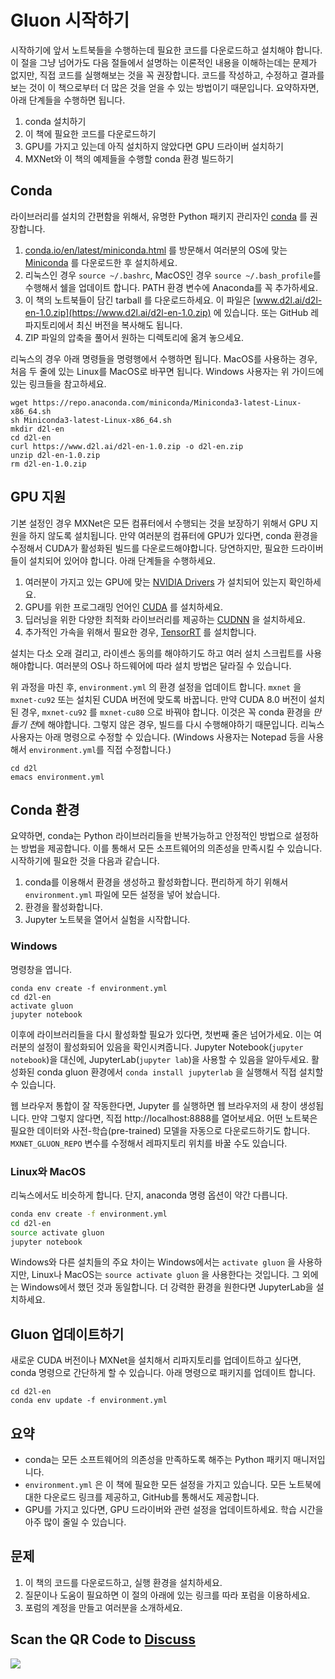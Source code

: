 # Gluon 시작하기

시작하기에 앞서 노트북들을 수행하는데 필요한 코드를 다운로드하고 설치해야 합니다. 이 절을 그냥 넘어가도 다음 절들에서 설명하는 이론적인 내용을 이해하는데는 문제가 없지만, 직접 코드를 실행해보는 것을 꼭 권장합니다. 코드를 작성하고, 수정하고 결과를 보는 것이 이 책으로부터 더 많은 것을 얻을 수 있는 방법이기 때문입니다. 요약하자면, 아래 단계들을 수행하면 됩니다.

1. conda 설치하기
1. 이 책에 필요한 코드를 다운로드하기
1. GPU를 가지고 있는데 아직 설치하지 않았다면 GPU 드라이버 설치하기
1. MXNet와 이 책의 예제들을 수행할 conda 환경 빌드하기

## Conda

라이브러리를 설치의 간편함을 위해서, 유명한 Python 패키지 관리자인 [conda](https://conda.io) 를 권장합니다.

1. [conda.io/en/latest/miniconda.html](https://conda.io/en/latest/miniconda.html) 를 방문해서 여러분의 OS에 맞는  [Miniconda](https://conda.io/en/latest/miniconda.html) 를 다운로드한 후 설치하세요.
1. 리눅스인 경우  `source ~/.bashrc`, MacOS인 경우 `source ~/.bash_profile`를 수행해서 쉘을 업데이트 합니다. PATH 환경 변수에 Anaconda를 꼭 추가하세요.
1. 이 책의 노트북들이 담긴 tarball 를 다운로드하세요. 이 파일은 [www.d2l.ai/d2l-en-1.0.zip](https://www.d2l.ai/d2l-en-1.0.zip) 에 있습니다. 또는 GitHub 레파지토리에서 최신 버전을 복사해도 됩니다.
1. ZIP 파일의 압축을 풀어서 원하는 디렉토리에 옮겨 놓으세요.

리눅스의 경우 아래 명령들을 명령행에서 수행하면 됩니다. MacOS를 사용하는 경우, 처음 두 줄에 있는 Linux를 MacOS로 바꾸면 됩니다. Windows 사용자는 위 가이드에 있는 링크들을 참고하세요.

```shell
wget https://repo.anaconda.com/miniconda/Miniconda3-latest-Linux-x86_64.sh
sh Miniconda3-latest-Linux-x86_64.sh
mkdir d2l-en
cd d2l-en
curl https://www.d2l.ai/d2l-en-1.0.zip -o d2l-en.zip
unzip d2l-en-1.0.zip
rm d2l-en-1.0.zip
```

## GPU 지원

기본 설정인 경우 MXNet은 모든 컴퓨터에서 수행되는 것을 보장하기 위해서 GPU 지원을 하지 않도록 설치됩니다. 만약 여러분의 컴퓨터에 GPU가 있다면, conda 환경을 수정해서 CUDA가 활성화된 빌드를 다운로드해야합니다. 당연하지만, 필요한 드라이버들이 설치되어 있어야 합니다. 아래 단계들을 수행하세요.

1. 여러분이 가지고 있는 GPU에 맞는 [NVIDIA Drivers](https://www.nvidia.com/drivers) 가 설치되어 있는지 확인하세요.
1. GPU를 위한 프로그래밍 언어인 [CUDA](https://developer.nvidia.com/cuda-downloads) 를 설치하세요.
1. 딥러닝을 위한 다양한 최적화 라이브러리를 제공하는 [CUDNN](https://developer.nvidia.com/cudnn) 을 설치하세요.
1. 추가적인 가속을 위해서 필요한 경우, [TensorRT](https://developer.nvidia.com/tensorrt) 를 설치합니다.

설치는 다소 오래 걸리고, 라이센스 동의를 해야하기도 하고 여러 설치 스크립트를 사용해야합니다. 여러분의 OS나 하드웨어에 따라 설치 방법은 달라질 수 있습니다.

위 과정을 마친 후,  `environment.yml` 의 환경 설정을 업데이트 합니다. `mxnet` 을 `mxnet-cu92` 또는 설치된 CUDA 버전에 맞도록 바꿉니다. 만약 CUDA 8.0 버전이 설치된 경우, `mxnet-cu92` 를 `mxnet-cu80` 으로 바꿔야 합니다. 이것은 꼭 conda 환경을 *만들기 전*에 해야합니다. 그렇지 않은 경우, 빌드를 다시 수행해야하기 때문입니다. 리눅스 사용자는 아래 명령으로 수정할 수 있습니다. (Windows 사용자는 Notepad 등을 사용해서 `environment.yml`를 직접 수정합니다.)

```shell
cd d2l
emacs environment.yml
```

## Conda 환경

요약하면, conda는 Python 라이브러리들을 반복가능하고 안정적인 방법으로 설정하는 방법을 제공합니다. 이를 통해서 모든 소프트웨어의 의존성을 만족시킬 수 있습니다. 시작하기에 필요한 것을 다음과 같습니다.

1. conda를 이용해서 환경을 생성하고 활성화합니다. 편리하게 하기 위해서 `environment.yml` 파일에 모든 설정을 넣어 놨습니다.
1. 환경을 활성화합니다.
1. Jupyter 노트북을 열어서 실험을 시작합니다.

### Windows

명령창을 엽니다.

```shell
conda env create -f environment.yml
cd d2l-en
activate gluon
jupyter notebook
```

이후에 라이브러리들을 다시 활성화할 필요가 있다면, 첫번째 줄은 넘어가세요. 이는 여러분의 설정이 활성화되어 있음을 확인시켜줍니다. Jupyter Notebook(`jupyter notebook`)을 대신에, JupyterLab(`jupyter lab`)을 사용할 수 있음을 알아두세요. 활성화된 conda gluon 환경에서 `conda install jupyterlab` 을 실행해서 직접 설치할 수 있습니다.

웹 브라우저 통합이 잘 작동한다면, Jupyter 를 실행하면 웹 브라우저의 새 창이 생성됩니다. 만약 그렇지 않다면, 직접 http://localhost:8888를 열어보세요. 어떤 노트북은 필요한 데이터와 사전-학습(pre-trained) 모델을 자동으로 다운로드하기도 합니다. `MXNET_GLUON_REPO` 변수를 수정해서 레파지토리 위치를 바꿀 수도 있습니다.

### Linux와 MacOS

리눅스에서도 비슷하게 합니다. 단지, anaconda 명령 옵션이 약간 다릅니다.

```sh
conda env create -f environment.yml
cd d2l-en
source activate gluon
jupyter notebook
```

Windows와 다른 설치들의 주요 차이는 Windows에서는 `activate gluon` 을 사용하지만, Linux나 MacOS는 `source activate gluon` 을 사용한다는 것입니다. 그 외에는 Windows에서 했던 것과 동일합니다. 더 강력한 환경을 원한다면 JupyterLab을 설치하세요.

## Gluon 업데이트하기

새로운 CUDA 버전이나 MXNet을 설치해서 리파지토리를 업데이트하고 싶다면, conda 명령으로 간단하게 할 수 있습니다. 아래 명령으로 패키지를 업데이트 합니다.

```
cd d2l-en
conda env update -f environment.yml
```

## 요약

* conda는 모든 소프트웨어의 의존성을 만족하도록 해주는 Python 패키지 매니저입니다.
* `environment.yml` 은 이 책에 필요한 모든 설정을 가지고 있습니다. 모든 노트북에 대한 다운로드 링크를 제공하고, GitHub를 통해서도 제공합니다.
* GPU를 가지고 있다면, GPU 드라이버와 관련 설정을 업데이트하세요. 학습 시간을 아주 많이 줄일 수 있습니다.

## 문제

1. 이 책의 코드를 다운로드하고, 실행 환경을 설치하세요.
1. 질문이나 도움이 필요하면 이 절의 아래에 있는 링크를 따라 포럼을 이용하세요.
1. 포럼의 계정을 만들고 여러분을 소개하세요.

## Scan the QR Code to [Discuss](https://discuss.mxnet.io/t/2315)

![](../img/qr_install.svg)
